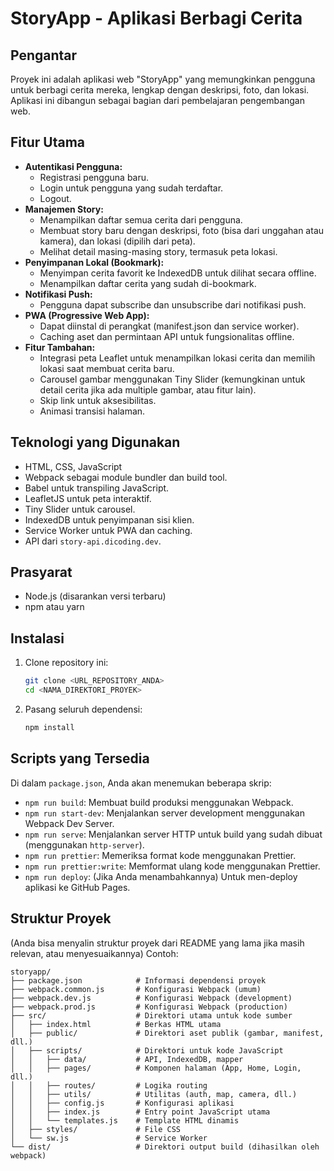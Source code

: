# StoryApp - Aplikasi Berbagi Cerita

## Pengantar

Proyek ini adalah aplikasi web "StoryApp" yang memungkinkan pengguna untuk berbagi cerita mereka, lengkap dengan deskripsi, foto, dan lokasi. Aplikasi ini dibangun sebagai bagian dari pembelajaran pengembangan web.

## Fitur Utama

* **Autentikasi Pengguna:**
    * Registrasi pengguna baru.
    * Login untuk pengguna yang sudah terdaftar.
    * Logout.
* **Manajemen Story:**
    * Menampilkan daftar semua cerita dari pengguna.
    * Membuat story baru dengan deskripsi, foto (bisa dari unggahan atau kamera), dan lokasi (dipilih dari peta).
    * Melihat detail masing-masing story, termasuk peta lokasi.
* **Penyimpanan Lokal (Bookmark):**
    * Menyimpan cerita favorit ke IndexedDB untuk dilihat secara offline.
    * Menampilkan daftar cerita yang sudah di-bookmark.
* **Notifikasi Push:**
    * Pengguna dapat subscribe dan unsubscribe dari notifikasi push.
* **PWA (Progressive Web App):**
    * Dapat diinstal di perangkat (manifest.json dan service worker).
    * Caching aset dan permintaan API untuk fungsionalitas offline.
* **Fitur Tambahan:**
    * Integrasi peta Leaflet untuk menampilkan lokasi cerita dan memilih lokasi saat membuat cerita baru.
    * Carousel gambar menggunakan Tiny Slider (kemungkinan untuk detail cerita jika ada multiple gambar, atau fitur lain).
    * Skip link untuk aksesibilitas.
    * Animasi transisi halaman.

## Teknologi yang Digunakan

* HTML, CSS, JavaScript
* Webpack sebagai module bundler dan build tool.
* Babel untuk transpiling JavaScript.
* LeafletJS untuk peta interaktif.
* Tiny Slider untuk carousel.
* IndexedDB untuk penyimpanan sisi klien.
* Service Worker untuk PWA dan caching.
* API dari `story-api.dicoding.dev`.

## Prasyarat

* Node.js (disarankan versi terbaru)
* npm atau yarn

## Instalasi

1.  Clone repository ini:
    ```bash
    git clone <URL_REPOSITORY_ANDA>
    cd <NAMA_DIREKTORI_PROYEK>
    ```
2.  Pasang seluruh dependensi:
    ```bash
    npm install
    ```

## Scripts yang Tersedia

Di dalam `package.json`, Anda akan menemukan beberapa skrip:

* `npm run build`: Membuat build produksi menggunakan Webpack.
* `npm run start-dev`: Menjalankan server development menggunakan Webpack Dev Server.
* `npm run serve`: Menjalankan server HTTP untuk build yang sudah dibuat (menggunakan `http-server`).
* `npm run prettier`: Memeriksa format kode menggunakan Prettier.
* `npm run prettier:write`: Memformat ulang kode menggunakan Prettier.
* `npm run deploy`: (Jika Anda menambahkannya) Untuk men-deploy aplikasi ke GitHub Pages.

## Struktur Proyek

(Anda bisa menyalin struktur proyek dari README yang lama jika masih relevan, atau menyesuaikannya)
Contoh:
```plaintext
storyapp/
├── package.json            # Informasi dependensi proyek
├── webpack.common.js       # Konfigurasi Webpack (umum)
├── webpack.dev.js          # Konfigurasi Webpack (development)
├── webpack.prod.js         # Konfigurasi Webpack (production)
├── src/                    # Direktori utama untuk kode sumber
│   ├── index.html          # Berkas HTML utama
│   ├── public/             # Direktori aset publik (gambar, manifest, dll.)
│   ├── scripts/            # Direktori untuk kode JavaScript
│   │   ├── data/           # API, IndexedDB, mapper
│   │   ├── pages/          # Komponen halaman (App, Home, Login, dll.)
│   │   ├── routes/         # Logika routing
│   │   ├── utils/          # Utilitas (auth, map, camera, dll.)
│   │   ├── config.js       # Konfigurasi aplikasi
│   │   ├── index.js        # Entry point JavaScript utama
│   │   └── templates.js    # Template HTML dinamis
│   ├── styles/             # File CSS
│   └── sw.js               # Service Worker
└── dist/                   # Direktori output build (dihasilkan oleh webpack)
